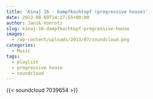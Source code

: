 ```yaml
---
title: 'Kinaj 16 - Dampfkochtopf (progressive house)'
date: 2013-08-09T14:27:55+00:00
author: Janik Vonrotz
slug: kinaj-16-dampfkochtopf-progressive-house
images:
  - /wp-content/uploads/2013/07/soundcloud.png
categories:
  - Music
tags:
  - playlist
  - progressive house
  - soundcloud
---
```

{{< soundcloud 7039654 >}}